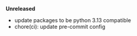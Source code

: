 **Unreleased**
* update packages to be python 3.13 compatible
* chore(ci): update pre-commit config
